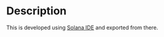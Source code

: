 # Description

This is developed using [Solana IDE](https://beta.solpg.io/) and exported from there.
